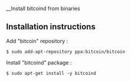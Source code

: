 __Install bitcoind from binaries

Installation instructions
-
Add "bitcoin" repository :
<pre><code>$ sudo add-apt-repository ppa:bitcoin/bitcoin</code></pre>

Install "bitcoind" package :
<pre><code>$ sudo apt-get install -y bitcoind</code></pre>

